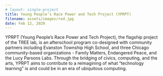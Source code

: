 ```yaml
---
# layout: single-project
title: Young People’s Race Power and Tech Project (YPRPT)
filename: assets/images/red.jpg
date: Feb 12, 2020
---
```

YPRPT (Young People’s Race Power and Tech Project), the flagship project of the TREE lab, is an afterschool program co-designed with community partners including Evanston Township High School, and three Chicago community-based organizations - Family Matters, Endangered Peace, and the Lucy Parsons Labs. Through the bridging of civics, computing, and the arts, YPRPT aims to contribute to a reimagining of what “technology learning” is and could be in an era of ubiquitous computing.
